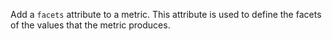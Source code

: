 Add a `facets` attribute to a metric.
This attribute is used to define the facets of the values that the metric produces.
